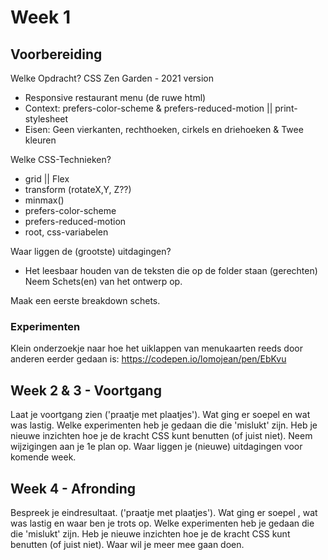 # Week 1

## Voorbereiding

Welke Opdracht?
CSS Zen Garden - 2021 version

- Responsive restaurant menu (de ruwe html) <!-- EEN FOLDER, maar dan 1 die veel vaker uitklapt dan verwacht. -->
- Context: prefers-color-scheme & prefers-reduced-motion || print-stylesheet<!-- kleuren aanpassen a.d.h. preffered theme. -->
- Eisen: Geen vierkanten, rechthoeken, cirkels en driehoeken <!-- Ik wil de vormen 'semi' random maken.   --> & Twee kleuren

Welke CSS-Technieken?

- grid || Flex
- transform (rotateX,Y, Z??)
- minmax()
- prefers-color-scheme
- prefers-reduced-motion
- root, css-variabelen

Waar liggen de (grootste) uitdagingen?

- Het leesbaar houden van de teksten die op de folder staan (gerechten)
  Neem Schets(en) van het ontwerp op.

Maak een eerste breakdown schets.

### Experimenten

Klein onderzoekje naar hoe het uiklappen van menukaarten reeds door anderen eerder gedaan is:
https://codepen.io/lomojean/pen/EbKvu

## Week 2 & 3 - Voortgang

Laat je voortgang zien ('praatje met plaatjes').
Wat ging er soepel en wat was lastig.
Welke experimenten heb je gedaan die die 'mislukt' zijn.
Heb je nieuwe inzichten hoe je de kracht CSS kunt benutten (of juist niet).
Neem wijzigingen aan je 1e plan op.
Waar liggen je (nieuwe) uitdagingen voor komende week.

## Week 4 - Afronding

Bespreek je eindresultaat. ('praatje met plaatjes').
Wat ging er soepel , wat was lastig en waar ben je trots op.
Welke experimenten heb je gedaan die die 'mislukt' zijn.
Heb je nieuwe inzichten hoe je de kracht CSS kunt benutten (of juist niet).
Waar wil je meer mee gaan doen.

